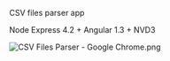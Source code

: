 CSV files parser app

Node Express 4.2 +  Angular 1.3 + NVD3

![CSV Files Parser - Google Chrome.png](https://bitbucket.org/repo/anyKxb/images/2448884988-CSV%20Files%20Parser%20-%20Google%20Chrome.png)